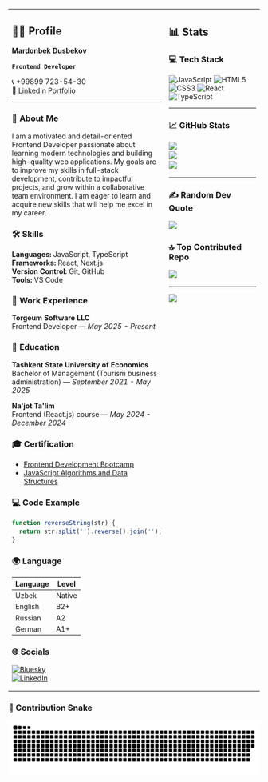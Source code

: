 <table>
  <tr>
    <td width="50%" valign="top">

<h2>🧑‍💻 Profile</h2>

**Mardonbek Dusbekov**  

**`Frontend Developer`**

📞 +99899 723-54-30  
💼 [LinkedIn](https://www.linkedin.com/in/mardonbek-dusbekov)
[Portfolio](https://mardon1dev.github.io/portfolio/)

---

### 📝 About Me
I am a motivated and detail-oriented Frontend Developer passionate about learning modern technologies and building high-quality web applications. My goals are to improve my skills in full-stack development, contribute to impactful projects, and grow within a collaborative team environment. I am eager to learn and acquire new skills that will help me excel in my career.

### 🛠 Skills
**Languages:** JavaScript, TypeScript  
**Frameworks:** React, Next.js  
**Version Control:** Git, GitHub  
**Tools:** VS Code

### 💼 Work Experience
**Torgeum Software LLC**  
Frontend Developer — *May 2025 - Present*

### 💼 Education
**Tashkent State University of Economics**  
Bachelor of Management (Tourism business administration) — *September 2021 - May 2025*

**Na'jot Ta'lim**  
Frontend (React.js) course — *May 2024 - December 2024*

### 🎓 Certification
- [Frontend Development Bootcamp](https://www.freecodecamp.org/certification/mardonbek/responsive-web-design)
- [JavaScript Algorithms and Data Structures](https://www.freecodecamp.org/certification/mardonbek/javascript-algorithms-and-data-structures-v8)

### 💻 Code Example
```javascript
function reverseString(str) {
  return str.split('').reverse().join('');
}
```

### 🌍 Language
| Language | Level |
|-----------|--------|
| Uzbek     | Native |
| English   | B2+    |
| Russian   | A2     |
| German    | A1+    |

### 🌐 Socials
[![Bluesky](https://img.shields.io/badge/bluesky-0285FF?style=for-the-badge&logo=bluesky&logoColor=%23FFFFFF)](https://bsky.app/profile/alwaysbe1.bsky.social)  
[![LinkedIn](https://img.shields.io/badge/LinkedIn-%230077B5.svg?logo=linkedin&logoColor=white)](https://linkedin.com/in/mardonbek-dusbekov)

</td>

<td width="50%" valign="top">

<h2>📊 Stats</h2>

### 💻 Tech Stack
![JavaScript](https://img.shields.io/badge/javascript-%23323330.svg?style=for-the-badge&logo=javascript&logoColor=%23F7DF1E)
![HTML5](https://img.shields.io/badge/html5-%23E34F26.svg?style=for-the-badge&logo=html5&logoColor=white)
![CSS3](https://img.shields.io/badge/css3-%231572B6.svg?style=for-the-badge&logo=css3&logoColor=white)
![React](https://img.shields.io/badge/react-%2320232a.svg?style=for-the-badge&logo=react&logoColor=%2361DAFB)
![TypeScript](https://img.shields.io/badge/typescript-%23007ACC.svg?style=for-the-badge&logo=typescript&logoColor=white)

---

### 📈 GitHub Stats
![](https://github-readme-stats.vercel.app/api?username=mardon1dev&theme=dark&hide_border=false&include_all_commits=false&count_private=false)<br/>
![](https://nirzak-streak-stats.vercel.app/?user=mardon1dev&theme=dark&hide_border=false)<br/>
![](https://github-readme-stats.vercel.app/api/top-langs/?username=mardon1dev&theme=dark&hide_border=false&include_all_commits=false&count_private=false&layout=compact)

---

### ✍️ Random Dev Quote
![](https://quotes-github-readme.vercel.app/api?type=horizontal&theme=radical)

### 🔝 Top Contributed Repo
![](https://github-contributor-stats.vercel.app/api?username=mardon1dev&limit=5&theme=dark&combine_all_yearly_contributions=true)

---

[![](https://visitcount.itsvg.in/api?id=mardon1dev&icon=0&color=0)](https://visitcount.itsvg.in)

</td>
  </tr>
</table>

### 🐍 Contribution Snake
![snake gif](https://github.com/mardon1dev/mardon1dev/blob/output/github-snake-dark.svg)
